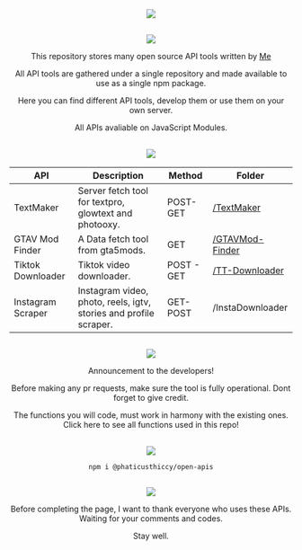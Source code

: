 <div align="center">
<img src="https://i.imgur.com/nOQj0OF.gif"/>
 
##

<img src="https://i.imgur.com/1lc3dZk.gif"/>
    
This repository stores many open source API tools written by [Me](https://github.com/phaticusthiccy)

All API tools are gathered under a single repository and made available to use as a single npm package.

Here you can find different API tools, develop them or use them on your own server.

All APIs avaliable on JavaScript Modules. 

## 

<img src="https://i.imgur.com/kemSoMd.gif"/>
    
API | Description | Method | Folder
|---|---|---|---|
TextMaker|Server fetch tool for textpro, glowtext and photooxy.| POST-GET|[/TextMaker](https://github.com/phaticusthiccy/TextMaker-Unlimited/tree/main/TextMaker)|
GTAV Mod Finder| A Data fetch tool from gta5mods.| GET|[/GTAVMod-Finder](https://github.com/phaticusthiccy/TextMaker-Unlimited/tree/main/GTAVMod-Finder)|
Tiktok Downloader| Tiktok video downloader.| POST - GET |[/TT-Downloader](https://github.com/phaticusthiccy/TextMaker-Unlimited/tree/main/TT-Downloader)|
Instagram Scraper | Instagram video, photo, reels, igtv, stories and profile scraper.| GET-POST |/InstaDownloader|


## 
    
<img src="https://i.imgur.com/vElz17b.gif"/>
    
Announcement to the developers!


Before making any pr requests, make sure the tool is fully operational. Dont forget to give credit.
 
The functions you will code, must work in harmony with the existing ones. Click here to see all functions used in this repo!

##

<img src="https://i.imgur.com/pEGHVXx.gif"/>

`npm i @phaticusthiccy/open-apis`

## 

<img src="https://i.imgur.com/k9exXed.gif"/>
    
Before completing the page, I want to thank everyone who uses these APIs.
Waiting for your comments and codes.

Stay well.
